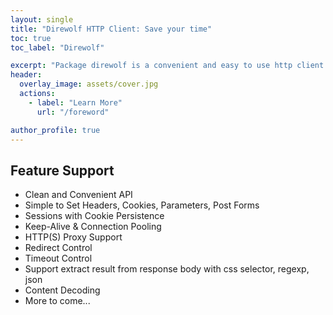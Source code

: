 ```yaml
---
layout: single
title: "Direwolf HTTP Client: Save your time"
toc: true
toc_label: "Direwolf"

excerpt: "Package direwolf is a convenient and easy to use http client written in Golang."
header:
  overlay_image: assets/cover.jpg
  actions:
    - label: "Learn More"
      url: "/foreword"

author_profile: true
---
```


## Feature Support

- Clean and Convenient API
- Simple to Set Headers, Cookies, Parameters, Post Forms
- Sessions with Cookie Persistence
- Keep-Alive & Connection Pooling
- HTTP(S) Proxy Support
- Redirect Control
- Timeout Control
- Support extract result from response body with css selector, regexp, json
- Content Decoding
- More to come...
